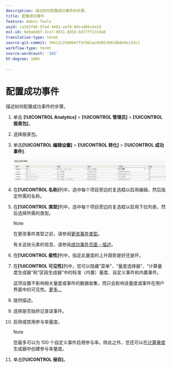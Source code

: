 ```yaml
---
description: 描述如何配置成功事件的步骤。
title: 配置成功事件
feature: Admin Tools
uuid: ca3d3f46-5fad-4481-aef6-04cad6bc6e2d
exl-id: 0e9a6d8f-2ce7-4551-885d-bd77ff131da0
translation-type: tm+mt
source-git-commit: 78412c2588b07f47981ac0d953893db6b9e1d3c2
workflow-type: tm+mt
source-wordcount: '203'
ht-degree: 100%

---
```


# 配置成功事件

描述如何配置成功事件的步骤。

1. 单击 **[!UICONTROL Analytics]** > **[!UICONTROL 管理员]** > **[!UICONTROL 报表包]**。
1. 选择报表包。
1. 单击&#x200B;**[!UICONTROL 编辑设置]** > **[!UICONTROL 转化]** > **[!UICONTROL 成功事件]**.

   ![步骤结果](assets/success_event_page.png)

1. 在&#x200B;**[!UICONTROL 名称]**&#x200B;列中，选中每个项目旁边的复选框以启用编辑，然后指定所需的名称。
1. 在&#x200B;**[!UICONTROL 类型]**&#x200B;列中，选中每个项目旁边的复选框以启用下拉列表，然后选择所需的类型。

   >[!NOTE]
   >
   >在更改事件类型之前，请参阅[更改事件类型](/help/admin/admin/c-success-events/event-type.md)。

   有关这些元素的信息，请参阅[成功事件页面 - 描述](/help/admin/admin/c-success-events/success-event.md)。

1. 在&#x200B;**[!UICONTROL 极性]**&#x200B;列中，指定此量度的上升趋势是好还是坏。
1. 在&#x200B;**[!UICONTROL 可见性]**&#x200B;列中，您可以隐藏“菜单”、“量度选择器”、“计算量度生成器”和“区段生成器”中的标准（内置）量度、自定义事件和内置事件。

   这项设置不影响相关量度或事件的数据收集，而只会影响该量度或事件在用户界面中的可见性。[更多...](/help/admin/admin/metric-visibility.md)
1. 提供描述。
1. 选择是否始终记录该事件。
1. 启用或禁用参与率量度。

   >[!NOTE]
   >
   >您最多可以为 100 个自定义事件启用参与率。除此之外，您还可以在[计算量度](/help/components/c-calcmetrics/c-workflow/cm-workflow/c-build-metrics/participation-metric.md)生成器中创建参与率量度。

1. 单击&#x200B;**[!UICONTROL 保存]**。
